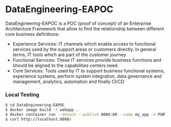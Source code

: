 # DataEngineering-EAPOC
DataEngineering-EAPOC is a POC (proof of concept) of an Enterprise Architecture Framework that allow to find the relationship between different core business definitions:
* Experience Services: IT channels which enable access to functional services used by the support areas or customers directly. In general terms, IT tools which are part of the customer journey
* Functional Services: These IT services provide business functions and should be aligned to the capabilities centers need.
* Core Services: Tools used by IT to support business functional systems, experience systems, perform system integration, data governance and management, analytics, automation  and finally CI/CD

### Local Testing

```sh
$ cd DataEngineering-EAPOC
$ docker image build -t webapp .
$ docker container run --detach --publish 8080:80 --name my_app -e PORT=80 webapp
$ curl http://localhost:8080/
```
